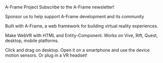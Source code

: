 A-Frame Project
Subscribe to the A-Frame newsletter!

Sponsor us to help support A-Frame development and its community

Built with A-Frame, a web framework for building virtual reality experiences.

Make WebVR with HTML and Entity-Component. Works on Vive, Rift, Quest, desktop, mobile platforms.

Click and drag on desktop. Open it on a smartphone and use the device motion sensors. Or plug in a VR headset!